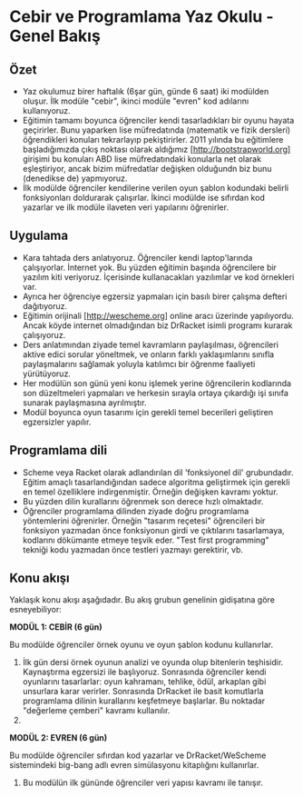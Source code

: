 # Cebir ve Programlama Yaz Okulu - Genel Bakış

## Özet

* Yaz okulumuz birer haftalık (6şar gün, günde 6 saat) iki modülden oluşur. İlk modüle "cebir", ikinci modüle "evren" kod adılarını kullanıyoruz. 
* Eğitimin tamamı boyunca öğrenciler kendi tasarladıkları bir oyunu hayata geçirirler. Bunu yaparken lise müfredatında (matematik ve fizik dersleri) öğrendikleri konuları tekrarlayıp pekiştirirler. 2011 yılında bu eğitimlere başladığımızda çıkış noktası olarak aldığımız [http://bootstrapworld.org] girişimi bu konuları ABD lise müfredatındaki konularla net olarak eşleştiriyor, ancak bizim müfredatlar değişken olduğundn biz bunu (denedikse de) yapmıyoruz.
* İlk modülde öğrenciler kendilerine verilen oyun şablon kodundaki belirli fonksiyonları doldurarak çalışırlar. İkinci modülde ise sıfırdan kod yazarlar ve ilk modüle ilaveten veri yapılarını öğrenirler.

## Uygulama

* Kara tahtada ders anlatıyoruz. Öğrenciler kendi laptop'larında çalışıyorlar. İnternet yok. Bu yüzden eğitimin başında öğrencilere bir yazılım kiti veriyoruz. İçerisinde kullanacakları yazılımlar ve kod örnekleri var.
* Ayrıca her öğrenciye egzersiz yapmaları için basılı birer çalışma defteri dağıtıyoruz. 
* Eğitimin orijinali [http://wescheme.org] online aracı üzerinde yapılıyordu. Ancak köyde internet olmadığından biz DrRacket isimli programı kurarak çalışıyoruz.
* Ders anlatımından ziyade temel kavramların paylaşılması, öğrencileri aktive edici sorular yöneltmek, ve onların farklı yaklaşımlarını sınıfla paylaşmalarını sağlamak yoluyla katılımcı bir öğrenme faaliyeti yürütüyoruz. 
* Her modülün son günü yeni konu işlemek yerine öğrencilerin kodlarında son düzeltmeleri yapmaları ve herkesin sırayla ortaya çıkardığı işi sınıfa sunarak paylaşmasına ayrılmıştır.
* Modül boyunca oyun tasarımı için gerekli temel becerileri geliştiren egzersizler yapılır. 

## Programlama dili

* Scheme veya Racket olarak adlandırılan dil 'fonksiyonel dil' grubundadır. Eğitim amaçlı tasarlandığından sadece algoritma geliştirmek için gerekli en temel özelliklere indirgenmiştir. Örneğin değişken kavramı yoktur.
* Bu yüzden dilin kurallarını öğrenmek son derece hızlı olmaktadır.
* Öğrenciler programlama dilinden ziyade doğru programlama yöntemlerini öğrenirler. Örneğin "tasarım reçetesi" öğrencileri bir fonksiyon yazmadan önce fonksiyonun girdi ve çıktılarını tasarlamaya, kodlarını dökümante etmeye teşvik eder. "Test first programming" tekniği kodu yazmadan önce testleri yazmayı gerektirir, vb.

## Konu akışı

Yaklaşık konu akışı aşağıdadır. Bu akış grubun genelinin gidişatına göre esneyebiliyor:

**MODÜL 1: CEBİR (6 gün)**

Bu modülde öğrenciler örnek oyunu ve oyun şablon kodunu kullanırlar.

1. İlk gün dersi örnek oyunun analizi ve oyunda olup bitenlerin teşhisidir. Kaynaştırma egzersizi ile başlıyoruz. Sonrasında öğrenciler kendi oyunlarını tasarlarlar: oyun kahramanı, tehlike, ödül, arkaplan gibi unsurlara karar verirler. Sonrasında DrRacket ile basit komutlarla programlama dilinin kurallarını keşfetmeye başlarlar. Bu noktadar "değerleme çemberi" kavramı kullanılır.
2. 


**MODÜL 2: EVREN (6 gün)**

Bu modülde öğrenciler sıfırdan kod yazarlar ve DrRacket/WeScheme sistemindeki big-bang adlı evren simülasyonu kitaplığını kullanırlar.

1. Bu modülün ilk gününde öğrenciler veri yapısı kavramı ile tanışır. 